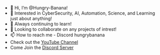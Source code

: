 - 👋 Hi, I’m @Hungry-Banana!
- 👀 Interested in CyberSecurity, AI, Automation, Science, and Learning just about anything!
- 🌱 Always continuing to learn!
- 💞️ Looking to collaborate on any projects of intrest!
- 📫 How to reach me - Discord hungrybanana
- Check out the [YouTube Channel](https://www.youtube.com/@hungry_banana)
- Come Join the [Discord Server](https://discord.com/invite/ssyuH3cGjY)
